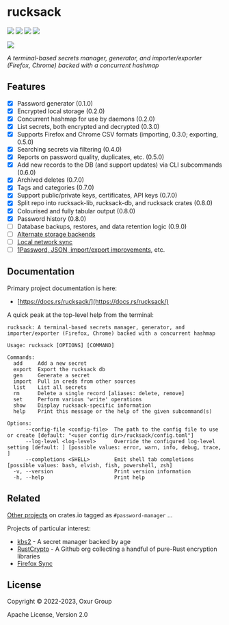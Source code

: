 # rucksack

[![][build-badge]][build]
[![][crate-badge]][crate]
[![][tag-badge]][tag]
[![][docs-badge]][docs]

[![][logo]][logo-large]

*A terminal-based secrets manager, generator, and importer/exporter (Firefox, Chrome) backed with a concurrent hashmap*

## Features

* [x] Password generator (0.1.0)
* [x] Encrypted local storage (0.2.0)
* [x] Concurrent hashmap for use by daemons (0.2.0)
* [x] List secrets, both encrypted and decrypted (0.3.0)
* [x] Supports Firefox and Chrome CSV formats (importing, 0.3.0; exporting, 0.5.0)
* [x] Searching secrets via filtering (0.4.0)
* [x] Reports on password quality, duplicates, etc. (0.5.0)
* [x] Add new records to the DB (and support updates) via CLI subcommands (0.6.0)
* [x] Archived deletes (0.7.0)
* [x] Tags and categories (0.7.0)
* [x] Support public/private keys, certificates, API keys (0.7.0)
* [x] Split repo into rucksack-lib, rucksack-db, and rucksack crates (0.8.0)
* [x] Colourised and fully tabular output (0.8.0)
* [x] Password history (0.8.0)
* [ ] Database backups, restores, and data retention logic (0.9.0)
* [ ] [Alternate storage backends](https://github.com/oxur/rucksack/milestone/12)
* [ ] [Local network sync](https://github.com/oxur/rucksack/milestone/13)
* [ ] [1Password, JSON, import/export improvements](https://github.com/oxur/rucksack/milestone/14), etc.

## Documentation

Primary project documentation is here:

* [https://docs.rs/rucksack/](https://docs.rs/rucksack/)

A quick peak at the top-level help from the terminal:

```text
rucksack: A terminal-based secrets manager, generator, and importer/exporter (Firefox, Chrome) backed with a concurrent hashmap

Usage: rucksack [OPTIONS] [COMMAND]

Commands:
  add     Add a new secret
  export  Export the rucksack db
  gen     Generate a secret
  import  Pull in creds from other sources
  list    List all secrets
  rm      Delete a single record [aliases: delete, remove]
  set     Perform various 'write' operations
  show    Display rucksack-specific information
  help    Print this message or the help of the given subcommand(s)

Options:
      --config-file <config-file>  The path to the config file to use or create [default: "<user config dir>/rucksack/config.toml"]
      --log-level <log-level>      Override the configured log-level setting [default: ] [possible values: error, warn, info, debug, trace, ]
      --completions <SHELL>        Emit shell tab completions [possible values: bash, elvish, fish, powershell, zsh]
  -v, --version                    Print version information
  -h, --help                       Print help
```

## Related

[Other projects](https://crates.io/keywords/password-manager?sort=downloads) on crates.io tagged as `#password-manager` ...

Projects of particular interest:

* [kbs2](https://github.com/woodruffw/kbs2) - A secret manager backed by age
* [RustCrypto](https://github.com/RustCrypto) - A Github org collecting a handful of pure-Rust encryption libraries
* [Firefox Sync](https://support.mozilla.org/en-US/kb/how-firefox-securely-saves-passwords)

## License

Copyright © 2022-2023, Oxur Group

Apache License, Version 2.0

[//]: ---Named-Links---

[logo]: https://raw.githubusercontent.com/oxur/rucksack/main/rucksack/resources/images/logo-v1-x250.png
[logo-large]: https://raw.githubusercontent.com/oxur/rucksack/main/rucksack/resources/images/logo-v1-x1000.png
[build]: https://github.com/oxur/rucksack/actions/workflows/cicd.yml
[build-badge]: https://github.com/oxur/rucksack/actions/workflows/cicd.yml/badge.svg
[crate]: https://crates.io/crates/rucksack
[crate-badge]: https://img.shields.io/crates/v/rucksack.svg
[docs]: https://docs.rs/rucksack/
[docs-badge]: https://img.shields.io/badge/rust-documentation-blue.svg
[tag-badge]: https://img.shields.io/github/tag/oxur/rucksack.svg
[tag]: https://github.com/oxur/rucksack/tags
